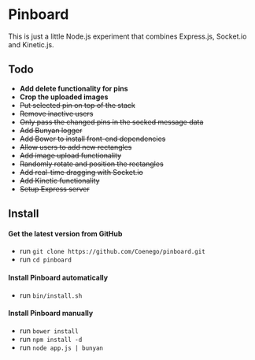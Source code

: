 # Pinboard

This is just a little Node.js experiment that combines Express.js, Socket.io and Kinetic.js.

## Todo
- **Add delete functionality for pins**
- **Crop the uploaded images**
- ~~Put selected pin on top of the stack~~
- ~~Remove inactive users~~
- ~~Only pass the changed pins in the socked message data~~
- ~~Add Bunyan logger~~
- ~~Add Bower to install front-end dependencies~~
- ~~Allow users to add new rectangles~~
- ~~Add image upload functionality~~
- ~~Randomly rotate and position the rectangles~~
- ~~Add real-time dragging with Socket.io~~
- ~~Add Kinetic functionality~~
- ~~Setup Express server~~

## Install

#### Get the latest version from GitHub
* run `git clone https://github.com/Coenego/pinboard.git`
* run `cd pinboard`

#### Install Pinboard automatically
* run `bin/install.sh`

#### Install Pinboard manually
* run `bower install`
* run `npm install -d`
* run `node app.js | bunyan`

